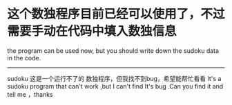 # 这个数独程序目前已经可以使用了，不过需要手动在代码中填入数独信息

the program can be used now, but you should write down the sudoku data in the code.

---
sudoku 这是一个运行不了的 数独程序，但我找不到bug，希望能帮忙看看
It's a sudoku program that can't work ,but I can't find It's bug .Can you find it and tell me ，thanks
